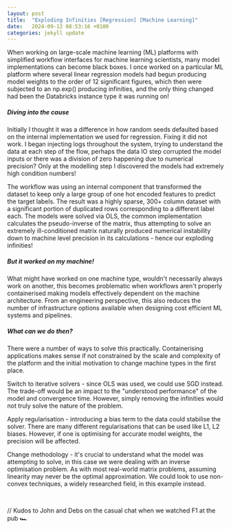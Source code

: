```yaml
---
layout: post
title:  "Exploding Infinities [Regression] [Machine Learning]"
date:   2024-09-12 08:53:16 +0100
categories: jekyll update
---
```


When working on large-scale machine learning (ML) platforms with simplified workflow interfaces for machine learning scientists, many model implementations can become black boxes. I once worked on a particular ML platform where several linear regression models had begun producing model weights to the order of 12 significant figures, which then were subjected to an np.exp() producing infinities, and the only thing changed had been the Databricks instance type it was running on! 

##### Diving into the cause

Initially I thought it was a difference in how random seeds defaulted based on the internal implementation we used for regression. Fixing it did not work. I began injecting logs throughout the system, trying to understand the data at each step of the flow, perhaps the data IO step corrupted the model inputs or there was a division of zero happening due to numerical precision? Only at the modelling step I discovered the models had extremely high condition numbers!

The workflow was using an internal component that transformed the dataset to keep only a large group of one hot encoded features to predict the target labels. The result was a highly sparse, 300+ column dataset with a significant portion of duplicated rows corresponding to a different label each. The models were solved via OLS, the common implementation calculates the pseudo-inverse of the matrix, thus attempting to solve an extremely ill-conditioned matrix naturally produced numerical instability down to machine level precision in its calculations - hence our exploding infinities!

##### But it worked on my machine!

What might have worked on one machine type, wouldn't necessarily always work on another, this becomes problematic when workflows aren't properly containerised making models effectively dependent on the machine architecture. From an engineering perspective, this also reduces the number of infrastructure options available when designing cost efficient ML systems and pipelines.

##### What can we do then?

There were a number of ways to solve this practically. Containerising applications makes sense if not constrained by the scale and complexity of the platform and the initial motivation to change machine types in the first place.

Switch to iterative solvers - since OLS was used, we could use SGD instead. The trade-off would be an impact to the "understood performance" of the model and convergence time. However, simply removing the infinities would not truly solve the nature of the problem. 

Apply regularisation - introducing a bias term to the data could stabilise the solver. There are many different regularisations that can be used like L1, L2 biases. However, if one is optimising for accurate model weights, the precision will be affected.

Change methodology - it's crucial to understand what the model was attempting to solve, in this case we were dealing with an inverse optimisation problem. As with most real-world matrix problems, assuming linearity may never be the optimal approximation. We could look to use non-convex techniques, a widely researched field, in this example instead.

<br>

// Kudos to John and Debs on the casual chat when we watched F1 at the pub 🏎️
